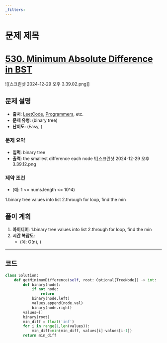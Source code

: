 ```yaml
---
_filters:
---
```


# 문제 제목
# [530. Minimum Absolute Difference in BST](https://leetcode.com/problems/minimum-absolute-difference-in-bst/) 


![[스크린샷 2024-12-29 오후 3.39.02.png]]

## 문제 설명
- **출처**: [LeetCode](https://leetcode.com), [Programmers](https://programmers.co.kr), etc.
- **문제 유형**: (binary tree)
- **난이도**: (Easy, )


### 문제 요약
- **입력**: binary tree
- **출력**: the smallest difference each node
![[스크린샷 2024-12-29 오후 3.39.12.png
### 제약 조건
- (예: 1 <= nums.length <= 10^4)


1.binary tree values into list
2.through for loop, find the min
## 풀이 계획
1. **아이디어**: 
   1.binary tree values into list
	2.through for loop, find the min
1. **시간 복잡도**:
   - (예: O(n), )

---

## 코드
```python
class Solution:
    def getMinimumDifference(self, root: Optional[TreeNode]) -> int:
        def binary(node):
            if not node:
                return 
            binary(node.left)
            values.append(node.val)
            binary(node.right)
        values=[]
        binary(root)
        min_diff = float('inf')
        for i in range(1,len(values)):
            min_diff=min(min_diff, values[i]-values[i-1])
        return min_diff
